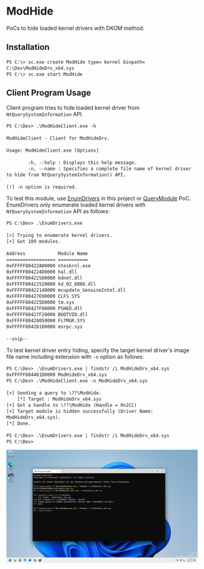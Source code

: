 # ModHide

PoCs to hide loaded kernel drivers with DKOM method.

## Installation

```
PS C:\> sc.exe create ModHide type= kernel binpath= C:\Dev\ModHideDrv_x64.sys
PS C:\> sc.exe start ModHide
```

## Client Program Usage

Client program tries to hide loaded kernel driver from `NtQuerySystemInformation` API.

```
PS C:\Dev> .\ModHideClient.exe -h

ModHideClient - Client for ModHideDrv.

Usage: ModHideClient.exe [Options]

        -h, --help : Displays this help message.
        -n, --name : Specifies a complete file name of kernel driver to hide from NtQuerySystemInformation() API.

[!] -n option is required.
```

To test this module, use [EnumDrivers](./EnumDrivers/) in this project or [QueryModule](../QueryModule/) PoC.
EnumDrivers only enumerate loaded kernel drivers with `NtQuerySystemInformation` API as follows:

```
PS C:\Dev> .\EnumDrivers.exe

[>] Trying to enumerate kernel drivers.
[+] Got 189 modules.

Address            Module Name
================== ===========
0xFFFFF80422A00000 ntoskrnl.exe
0xFFFFF804224D0000 hal.dll
0xFFFFF80422580000 kdnet.dll
0xFFFFF80422520000 kd_02_8086.dll
0xFFFFF80422140000 mcupdate_GenuineIntel.dll
0xFFFFF80427E90000 CLFS.SYS
0xFFFFF804225D0000 tm.sys
0xFFFFF80427F00000 PSHED.dll
0xFFFFF80427F20000 BOOTVID.dll
0xFFFFF80428050000 FLTMGR.SYS
0xFFFFF80428100000 msrpc.sys

--snip--
```

To test kernel driver entry hiding, specify the target kernel driver's image file name including extension with `-n` option as follows:

```
PS C:\Dev> .\EnumDrivers.exe | findstr /i ModHideDrv_x64.sys
0xFFFFF804481D0000 ModHideDrv_x64.sys
PS C:\Dev> .\ModHideClient.exe -n ModHideDrv_x64.sys

[>] Sending a query to \??\ModHide.
    [*] Target : ModHideDrv_x64.sys
[+] Got a handle to \??\ModHide (Handle = 0x2CC)
[+] Target module is hidden successfully (Driver Name: ModHideDrv_x64.sys).
[*] Done.

PS C:\Dev> .\EnumDrivers.exe | findstr /i ModHideDrv_x64.sys
PS C:\Dev>
```

![](./figures/ModHide.png)